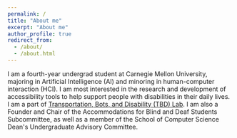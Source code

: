 ```yaml
---
permalink: /
title: "About me"
excerpt: "About me"
author_profile: true
redirect_from:
  - /about/
  - /about.html
---
```


I am a fourth-year undergrad student at Carnegie Mellon University, majoring in Artificial Intelligence (AI) and minoring in human-computer interaction (HCI). I am most interested in the research and development of accessibility tools to help support people with disabilities in their daily lives. I am a part of [Transportation, Bots, and Disability (TBD) Lab](https://tbd.ri.cmu.edu/). I am also a Founder and Chair of the Accommodations for Blind and Deaf Students Subcommittee, as well as a member of the School of Computer Science Dean's Undergraduate Advisory Committee.
